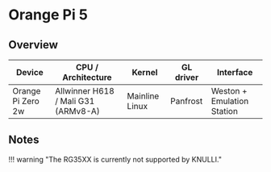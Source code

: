 # Orange Pi 5

## Overview

| Device | CPU / Architecture | Kernel | GL driver | Interface |
| -- | -- | -- | -- | -- |
| Orange Pi Zero 2w | Allwinner H618 / Mali G31 (ARMv8-A) | Mainline Linux | Panfrost | Weston + Emulation Station |

## Notes

!!! warning "The RG35XX is currently not supported by KNULLI."
